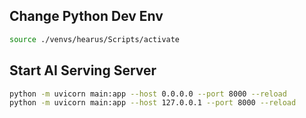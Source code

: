 ## Change Python Dev Env
```bash
source ./venvs/hearus/Scripts/activate
```

## Start AI Serving Server
```bash
python -m uvicorn main:app --host 0.0.0.0 --port 8000 --reload
python -m uvicorn main:app --host 127.0.0.1 --port 8000 --reload
```